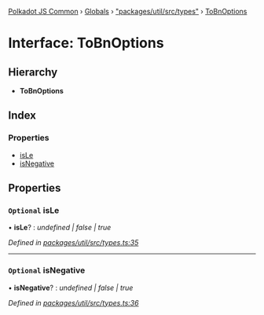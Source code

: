 [Polkadot JS Common](../README.md) › [Globals](../globals.md) › ["packages/util/src/types"](../modules/_packages_util_src_types_.md) › [ToBnOptions](_packages_util_src_types_.tobnoptions.md)

# Interface: ToBnOptions

## Hierarchy

* **ToBnOptions**

## Index

### Properties

* [isLe](_packages_util_src_types_.tobnoptions.md#optional-isle)
* [isNegative](_packages_util_src_types_.tobnoptions.md#optional-isnegative)

## Properties

### `Optional` isLe

• **isLe**? : *undefined | false | true*

*Defined in [packages/util/src/types.ts:35](https://github.com/polkadot-js/common/blob/92cc8fc4e/packages/util/src/types.ts#L35)*

___

### `Optional` isNegative

• **isNegative**? : *undefined | false | true*

*Defined in [packages/util/src/types.ts:36](https://github.com/polkadot-js/common/blob/92cc8fc4e/packages/util/src/types.ts#L36)*
